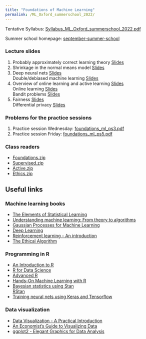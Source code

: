 ```yaml
---
title: "Foundations of Machine Learning"
permalink: /ML_Oxford_summerschool_2022/
---
```



Tentative Syllabus: [Syllabus_ML_Oxford_summerschool_2022.pdf](/home/files/teaching/ML_Oxford_summerschool_2022/Syllabus_ML_Oxford_summerschool_2022.pdf)


Summer school homepage: [september-summer-school](https://www.economics.ox.ac.uk/september-summer-school)

### Lecture slides

1. Probably approximately correct learning theory
[Slides](/home/files/teaching/ML_Oxford_2022/pac_learning_slides.pdf)
1. Shrinkage in the normal means model
[Slides](/home/files/teaching/ML_Oxford_2022/normal_shrinkage_slides.pdf)
1. Deep neural nets
[Slides](/home/files/teaching/ML_Oxford_2022/neural_nets_slides.pdf)  
Double/debiased machine learning
[Slides](/home/files/teaching/ML_Oxford_2022/debiased_ml_slides.pdf)
1. Overview of online learning and active learning
[Slides](/home/files/teaching/ML_Oxford_2022/active_learning_overview_slides.pdf)  
Online learning
[Slides](/home/files/teaching/ML_Oxford_2022/adversarial_online_learning_slides.pdf)  
Bandit problems
[Slides](/home/files/teaching/ML_Oxford_2022/bandit_problems_slides.pdf)
1. Fairness
[Slides](/home/files/teaching/ML_Oxford_2022/fairness_slides.pdf)  
Differential privacy
[Slides](/home/files/teaching/ML_Oxford_2022/differential_privacy_slides.pdf)  


### Problems for the practice sessions

1. Practice session Wednesday: [foundations_ml_ps3.pdf](/home/files/teaching/ML_Oxford_summerschool_2022/foundations_ml_ps1.pdf)  
1. Practice session Friday: [foundations_ml_ps5.pdf](/home/files/teaching/ML_Oxford_summerschool_2022/foundations_ml_ps2.pdf)  



### Class readers

* [Foundations.zip](/home/files/teaching/ML_Oxford_2022/Foundations.zip)  
* [Supervised.zip](/home/files/teaching/ML_Oxford_2022/Supervised.zip)  
* [Active.zip](/home/files/teaching/ML_Oxford_2022/Active.zip)  
* [Ethics.zip](/home/files/teaching/ML_Oxford_2022/Ethics.zip)




## Useful links


### Machine learning books
* [The Elements of Statistical Learning](https://web.stanford.edu/~hastie/Papers/ESLII.pdf)
* [Understanding machine learning: From theory to algorithms](https://www.cs.huji.ac.il/~shais/UnderstandingMachineLearning/understanding-machine-learning-theory-algorithms.pdf)
* [Gaussian Processes for Machine Learning](http://www.gaussianprocess.org/gpml/chapters/)
* [Deep Learning](https://www.deeplearningbook.org/)
* [Reinforcement learning - An introduction](http://www.incompleteideas.net/book/RLbook2018.pdf)
* [The Ethical Algorithm](https://global.oup.com/academic/product/the-ethical-algorithm-9780190948207)  


### Programming in R

* [An Introduction to R](https://cran.r-project.org/doc/manuals/r-release/R-intro.pdf)
* [R for Data Science](https://r4ds.had.co.nz/)
* [Advanced R](https://adv-r.hadley.nz/)
* [Hands-On Machine Learning with R](https://bradleyboehmke.github.io/HOML/)  
* [Bayesian statistics using Stan](https://mc-stan.org/docs/2_20/stan-users-guide/index.html)  
[RStan](https://github.com/stan-dev/rstan/wiki/RStan-Getting-Started)  
* [Training neural nets using Keras  and Tensorflow](https://tensorflow.rstudio.com/keras/)


### Data visualization

* [Data Visualization - A Practical Introduction](http://socviz.co/)
* [An Economist’s Guide to Visualizing Data](https://pubs.aeaweb.org/doi/pdfplus/10.1257/jep.28.1.209)
* [ggplot2 - Elegant Graphics for Data Analysis](http://moderngraphics11.pbworks.com/f/ggplot2-Book09hWickham.pdf)








